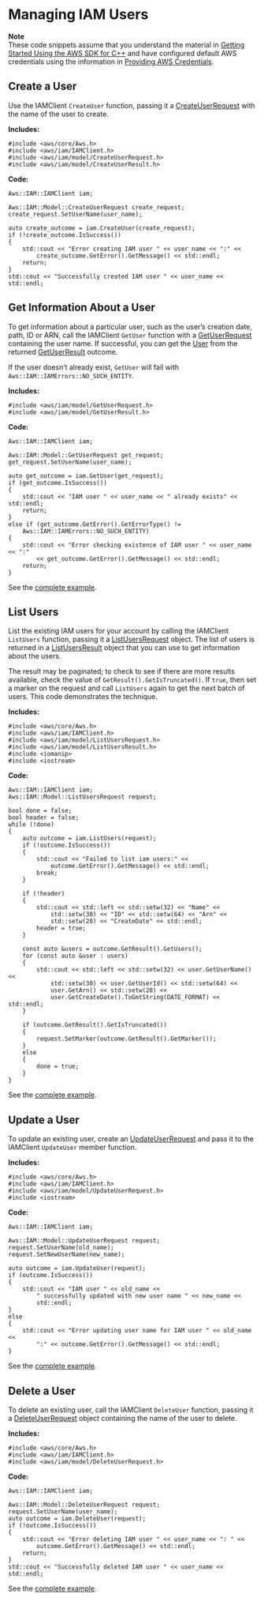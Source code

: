 # Managing IAM Users<a name="examples-iam-users"></a>

**Note**  
These code snippets assume that you understand the material in [Getting Started Using the AWS SDK for C\+\+](getting-started.md) and have configured default AWS credentials using the information in [Providing AWS Credentials](credentials.md)\.

## Create a User<a name="create-a-user"></a>

Use the IAMClient `CreateUser` function, passing it a [CreateUserRequest](https://sdk.amazonaws.com/cpp/api/LATEST/class_aws_1_1_i_a_m_1_1_model_1_1_create_user_request.html) with the name of the user to create\.

 **Includes:** 

```
#include <aws/core/Aws.h>
#include <aws/iam/IAMClient.h>
#include <aws/iam/model/CreateUserRequest.h>
#include <aws/iam/model/CreateUserResult.h>
```

 **Code:** 

```
Aws::IAM::IAMClient iam;
```

```
Aws::IAM::Model::CreateUserRequest create_request;
create_request.SetUserName(user_name);

auto create_outcome = iam.CreateUser(create_request);
if (!create_outcome.IsSuccess())
{
    std::cout << "Error creating IAM user " << user_name << ":" <<
        create_outcome.GetError().GetMessage() << std::endl;
    return;
}
std::cout << "Successfully created IAM user " << user_name << std::endl;
```

## Get Information About a User<a name="get-information-about-a-user"></a>

To get information about a particular user, such as the user’s creation date, path, ID or ARN, call the IAMClient `GetUser` function with a [GetUserRequest](https://sdk.amazonaws.com/cpp/api/LATEST/class_aws_1_1_i_a_m_1_1_model_1_1_get_user_request.html) containing the user name\. If successful, you can get the [User](https://sdk.amazonaws.com/cpp/api/LATEST/class_aws_1_1_i_a_m_1_1_model_1_1_user.html) from the returned [GetUserResult](https://sdk.amazonaws.com/cpp/api/LATEST/class_aws_1_1_i_a_m_1_1_model_1_1_get_user_result.html) outcome\.

If the user doesn’t already exist, `GetUser` will fail with `Aws::IAM::IAMErrors::NO_SUCH_ENTITY`\.

 **Includes:** 

```
#include <aws/iam/model/GetUserRequest.h>
#include <aws/iam/model/GetUserResult.h>
```

 **Code:** 

```
Aws::IAM::IAMClient iam;
```

```
Aws::IAM::Model::GetUserRequest get_request;
get_request.SetUserName(user_name);

auto get_outcome = iam.GetUser(get_request);
if (get_outcome.IsSuccess())
{
    std::cout << "IAM user " << user_name << " already exists" << std::endl;
    return;
}
else if (get_outcome.GetError().GetErrorType() !=
    Aws::IAM::IAMErrors::NO_SUCH_ENTITY)
{
    std::cout << "Error checking existence of IAM user " << user_name << ":"
        << get_outcome.GetError().GetMessage() << std::endl;
    return;
}
```

See the [complete example](https://github.com/awsdocs/aws-doc-sdk-examples/tree/master/cpp/example_code/iam/create_user.cpp)\.

## List Users<a name="list-users"></a>

List the existing IAM users for your account by calling the IAMClient `ListUsers` function, passing it a [ListUsersRequest](https://sdk.amazonaws.com/cpp/api/LATEST/class_aws_1_1_i_a_m_1_1_model_1_1_list_users_request.html) object\. The list of users is returned in a [ListUsersResult](https://sdk.amazonaws.com/cpp/api/LATEST/class_aws_1_1_i_a_m_1_1_model_1_1_list_users_result.html) object that you can use to get information about the users\.

The result may be paginated; to check to see if there are more results available, check the value of `GetResult().GetIsTruncated()`\. If `true`, then set a marker on the request and call `ListUsers` again to get the next batch of users\. This code demonstrates the technique\.

 **Includes:** 

```
#include <aws/core/Aws.h>
#include <aws/iam/IAMClient.h>
#include <aws/iam/model/ListUsersRequest.h>
#include <aws/iam/model/ListUsersResult.h>
#include <iomanip>
#include <iostream>
```

 **Code:** 

```
Aws::IAM::IAMClient iam;
Aws::IAM::Model::ListUsersRequest request;

bool done = false;
bool header = false;
while (!done)
{
    auto outcome = iam.ListUsers(request);
    if (!outcome.IsSuccess())
    {
        std::cout << "Failed to list iam users:" <<
            outcome.GetError().GetMessage() << std::endl;
        break;
    }

    if (!header)
    {
        std::cout << std::left << std::setw(32) << "Name" <<
            std::setw(30) << "ID" << std::setw(64) << "Arn" <<
            std::setw(20) << "CreateDate" << std::endl;
        header = true;
    }

    const auto &users = outcome.GetResult().GetUsers();
    for (const auto &user : users)
    {
        std::cout << std::left << std::setw(32) << user.GetUserName() <<
            std::setw(30) << user.GetUserId() << std::setw(64) <<
            user.GetArn() << std::setw(20) <<
            user.GetCreateDate().ToGmtString(DATE_FORMAT) << std::endl;
    }

    if (outcome.GetResult().GetIsTruncated())
    {
        request.SetMarker(outcome.GetResult().GetMarker());
    }
    else
    {
        done = true;
    }
}
```

See the [complete example](https://github.com/awsdocs/aws-doc-sdk-examples/tree/master/cpp/example_code/iam/list_users.cpp)\.

## Update a User<a name="update-a-user"></a>

To update an existing user, create an [UpdateUserRequest](https://sdk.amazonaws.com/cpp/api/LATEST/class_aws_1_1_i_a_m_1_1_model_1_1_update_user_request.html) and pass it to the IAMClient `UpdateUser` member function\.

 **Includes:** 

```
#include <aws/core/Aws.h>
#include <aws/iam/IAMClient.h>
#include <aws/iam/model/UpdateUserRequest.h>
#include <iostream>
```

 **Code:** 

```
Aws::IAM::IAMClient iam;

Aws::IAM::Model::UpdateUserRequest request;
request.SetUserName(old_name);
request.SetNewUserName(new_name);

auto outcome = iam.UpdateUser(request);
if (outcome.IsSuccess())
{
    std::cout << "IAM user " << old_name <<
        " successfully updated with new user name " << new_name <<
        std::endl;
}
else
{
    std::cout << "Error updating user name for IAM user " << old_name <<
        ":" << outcome.GetError().GetMessage() << std::endl;
}
```

See the [complete example](https://github.com/awsdocs/aws-doc-sdk-examples/tree/master/cpp/example_code/iam/update_user.cpp)\.

## Delete a User<a name="delete-a-user"></a>

To delete an existing user, call the IAMClient `DeleteUser` function, passing it a [DeleteUserRequest](https://sdk.amazonaws.com/cpp/api/LATEST/class_aws_1_1_i_a_m_1_1_model_1_1_delete_user_request.html) object containing the name of the user to delete\.

 **Includes:** 

```
#include <aws/core/Aws.h>
#include <aws/iam/IAMClient.h>
#include <aws/iam/model/DeleteUserRequest.h>
```

 **Code:** 

```
Aws::IAM::IAMClient iam;
```

```
Aws::IAM::Model::DeleteUserRequest request;
request.SetUserName(user_name);
auto outcome = iam.DeleteUser(request);
if (!outcome.IsSuccess())
{
    std::cout << "Error deleting IAM user " << user_name << ": " <<
        outcome.GetError().GetMessage() << std::endl;
    return;
}
std::cout << "Successfully deleted IAM user " << user_name << std::endl;
```

See the [complete example](https://github.com/awsdocs/aws-doc-sdk-examples/tree/master/cpp/example_code/iam/delete_user.cpp)\.
